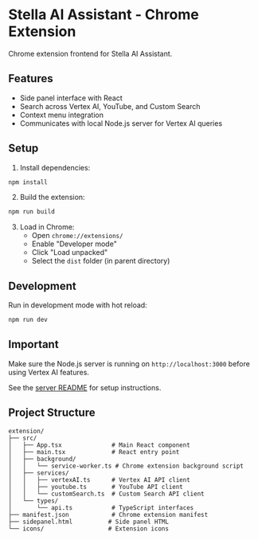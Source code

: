 # Stella AI Assistant - Chrome Extension

Chrome extension frontend for Stella AI Assistant.

## Features

- Side panel interface with React
- Search across Vertex AI, YouTube, and Custom Search
- Context menu integration
- Communicates with local Node.js server for Vertex AI queries

## Setup

1. Install dependencies:
```bash
npm install
```

2. Build the extension:
```bash
npm run build
```

3. Load in Chrome:
   - Open `chrome://extensions/`
   - Enable "Developer mode"
   - Click "Load unpacked"
   - Select the `dist` folder (in parent directory)

## Development

Run in development mode with hot reload:
```bash
npm run dev
```

## Important

Make sure the Node.js server is running on `http://localhost:3000` before using Vertex AI features.

See the [server README](../server/README.md) for setup instructions.

## Project Structure

```
extension/
├── src/
│   ├── App.tsx              # Main React component
│   ├── main.tsx             # React entry point
│   ├── background/
│   │   └── service-worker.ts # Chrome extension background script
│   ├── services/
│   │   ├── vertexAI.ts      # Vertex AI API client
│   │   ├── youtube.ts       # YouTube API client
│   │   └── customSearch.ts  # Custom Search API client
│   └── types/
│       └── api.ts           # TypeScript interfaces
├── manifest.json            # Chrome extension manifest
├── sidepanel.html          # Side panel HTML
└── icons/                  # Extension icons
```
